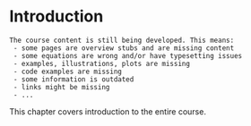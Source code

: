 # Introduction

```{warning}
The course content is still being developed. This means:
 - some pages are overview stubs and are missing content
 - some equations are wrong and/or have typesetting issues
 - examples, illustrations, plots are missing
 - code examples are missing
 - some information is outdated
 - links might be missing
 - ...
```
This chapter covers introduction to the entire course.

```{tableofcontents}
```
